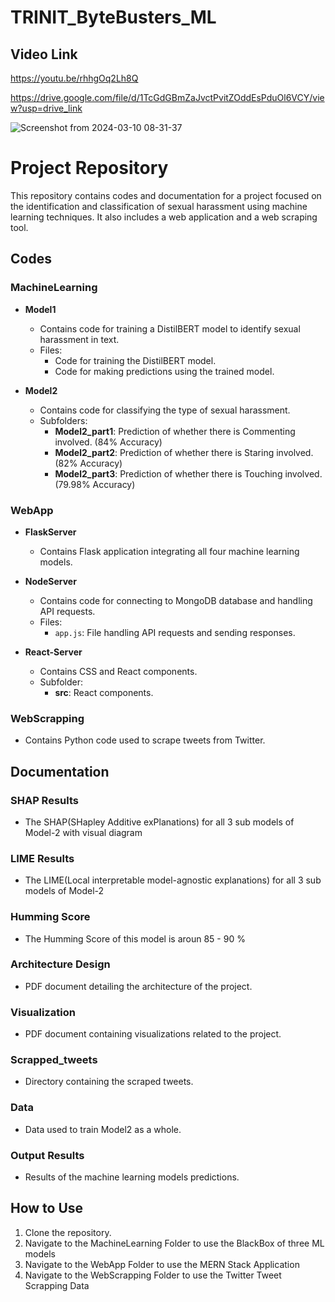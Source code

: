 # TRINIT_ByteBusters_ML 

## Video Link
https://youtu.be/rhhgOq2Lh8Q

https://drive.google.com/file/d/1TcGdGBmZaJvctPvitZOddEsPduOl6VCY/view?usp=drive_link

![Screenshot from 2024-03-10 08-31-37](https://github.com/PRATEEK-VERNEKAR/TRINIT_ByteBusters_ML/assets/107637873/407cb3ef-d19a-4a9e-8368-2f6929e28dd4)

# Project Repository

This repository contains codes and documentation for a project focused on the identification and classification of sexual harassment using machine learning techniques. It also includes a web application and a web scraping tool.

## Codes

### MachineLearning
- **Model1**
  - Contains code for training a DistilBERT model to identify sexual harassment in text.
  - Files:
    - Code for training the DistilBERT model.
    - Code for making predictions using the trained model.

- **Model2**
  - Contains code for classifying the type of sexual harassment.
  - Subfolders:
    - **Model2_part1**: Prediction of whether there is Commenting involved. (84% Accuracy)
    - **Model2_part2**: Prediction of whether there is Staring involved.  (82% Accuracy)
    - **Model2_part3**: Prediction of whether there is Touching involved.  (79.98% Accuracy)

### WebApp
- **FlaskServer**
  - Contains Flask application integrating all four machine learning models.
  
- **NodeServer**
  - Contains code for connecting to MongoDB database and handling API requests.
  - Files:
    - `app.js`: File handling API requests and sending responses.

- **React-Server**
  - Contains CSS and React components.
  - Subfolder:
    - **src**: React components.

### WebScrapping
- Contains Python code used to scrape tweets from Twitter.

## Documentation

### SHAP Results
- The SHAP(SHapley Additive exPlanations) for all 3 sub models of Model-2 with visual diagram

### LIME Results
- The LIME(Local interpretable model-agnostic explanations) for all 3 sub models of Model-2

### Humming Score
- The Humming Score of this model is aroun 85 - 90 %

### Architecture Design
- PDF document detailing the architecture of the project.

### Visualization
- PDF document containing visualizations related to the project.

### Scrapped_tweets
- Directory containing the scraped tweets.

### Data
- Data used to train Model2 as a whole.

### Output Results
- Results of the machine learning models predictions.

## How to Use
1. Clone the repository.
2. Navigate to the MachineLearning Folder to use the BlackBox of three ML models
3. Navigate to the WebApp Folder to use the MERN Stack Application
4. Navigate to the WebScrapping Folder to use the Twitter Tweet Scrapping Data


